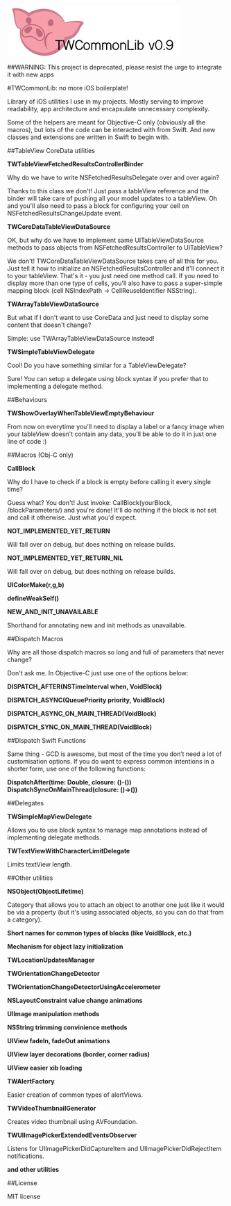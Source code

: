 ![TWCommonLib logo](TWCommonLib.png)

##WARNING: This project is deprecated, please resist the urge to integrate it with new apps

#TWCommonLib: no more iOS boilerplate! 

Library of iOS utilities I use in my projects. Mostly serving to improve readability, app architecture and encapsulate unnecessary complexity.

Some of the helpers are meant for Objective-C only (obviously all the macros), but lots of the code can be interacted with from Swift. And new classes and extensions are written in Swift to begin with. 


##TableView CoreData utilities

**TWTableViewFetchedResultsControllerBinder**

Why do we have to write NSFetchedResultsDelegate over and over again? 

Thanks to this class we don't! Just pass a tableView reference and the binder will take care of pushing all your model updates to a tableView. Oh and you'll also need to pass a block for configuring your cell on NSFetchedResultsChangeUpdate event. 

**TWCoreDataTableViewDataSource**

OK, but why do we have to implement same UITableViewDataSource methods to pass objects from NSFetchedResultsController to UITableView? 

We don't! TWCoreDataTableViewDataSource takes care of all this for you. Just tell it how to initialize an NSFetchedResultsController and it'll connect it to your tableView. That's it - you just need one method call. If you need to display more than one type of cells, you'll also have to pass a super-simple mapping block (cell NSIndexPath -> CellReuseIdentifier NSString). 

**TWArrayTableViewDataSource**

But what if I don't want to use CoreData and just need to display some content that doesn't change? 

Simple: use TWArrayTableViewDataSource instead! 

**TWSimpleTableViewDelegate**

Cool! Do you have something similar for a TableViewDelegate? 

Sure! You can setup a delegate using block syntax if you prefer that to implementing a delegate method.


##Behaviours

**TWShowOverlayWhenTableViewEmptyBehaviour**

From now on everytime you'll need to display a label or a fancy image when your tableView doesn't contain any data, you'll be able to do it in just one line of code :)


##Macros (Obj-C only)

**CallBlock**

Why do I have to check if a block is empty before calling it every single time? 

Guess what? You don't! Just invoke: CallBlock(yourBlock, /blockParameters/) and you're done! It'll do nothing if the block is not set and call it otherwise. Just what you'd expect. 

**NOT_IMPLEMENTED_YET_RETURN**

Will fall over on debug, but does nothing on release builds. 

**NOT_IMPLEMENTED_YET_RETURN_NIL**

Will fall over on debug, but does nothing on release builds. 

**UIColorMake(r,g,b)**

**defineWeakSelf()**

**NEW_AND_INIT_UNAVAILABLE**

Shorthand for annotating new and init methods as unavailable.


##Dispatch Macros

Why are all those dispatch macros so long and full of parameters that never change?

Don't ask me. In Objective-C just use one of the options below: 

**DISPATCH_AFTER(NSTimeInterval when, VoidBlock)**

**DISPATCH_ASYNC(QueuePriority priority, VoidBlock)**

**DISPATCH_ASYNC_ON_MAIN_THREAD(VoidBlock)**

**DISPATCH_SYNC_ON_MAIN_THREAD(VoidBlock)**


##Dispatch Swift Functions

Same thing - GCD is awesome, but most of the time you don’t need a lot of customisation options. If you do want to express common intentions in a shorter form, use one of the following functions: 

**DispatchAfter(time: Double, closure: ()-())**
**DispatchSyncOnMainThread(closure: ()->())**


##Delegates

**TWSimpleMapViewDelegate**

Allows you to use block syntax to manage map annotations instead of implementing delegate methods. 

**TWTextViewWithCharacterLimitDelegate**

Limits textView length.


##Other utilities

**NSObject(ObjectLifetime)**

Category that allows you to attach an object to another one just like it would be via a property (but it's using associated objects, so you can do that from a category). 

**Short names for common types of blocks (like VoidBlock, etc.)**

**Mechanism for object lazy initialization**

**TWLocationUpdatesManager**

**TWOrientationChangeDetector**

**TWOrientationChangeDetectorUsingAccelerometer**

**NSLayoutConstraint value change animations**

**UIImage manipulation methods**

**NSString trimming convinience methods**

**UIView fadeIn, fadeOut animations**

**UIView layer decorations (border, corner radius)**

**UIView easier xib loading**

**TWAlertFactory**

Easier creation of common types of alertViews.

**TWVideoThumbnailGenerator**

Creates video thumbnail using AVFoundation. 

**TWUIImagePickerExtendedEventsObserver**

Listens for UIImagePickerDidCaptureItem and UIImagePickerDidRejectItem notifications.

**and other utilities**


##License

MIT license 
